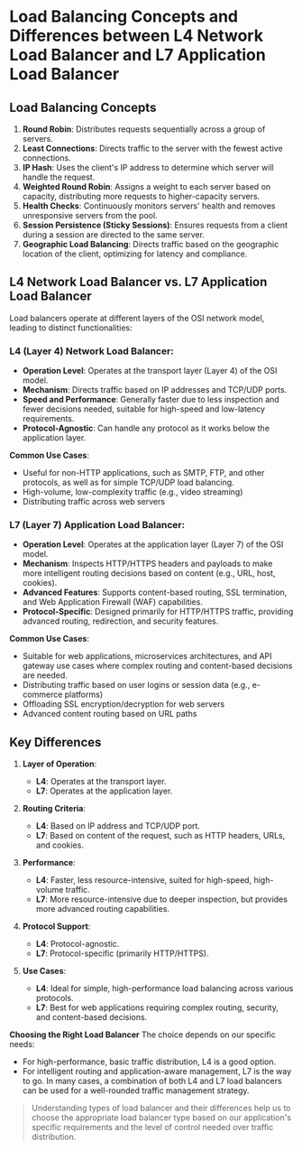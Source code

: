 # Load Balancing Concepts and Differences between L4 Network Load Balancer and L7 Application Load Balancer

## Load Balancing Concepts

1. **Round Robin**: Distributes requests sequentially across a group of servers.
2. **Least Connections**: Directs traffic to the server with the fewest active connections.
3. **IP Hash**: Uses the client's IP address to determine which server will handle the request.
4. **Weighted Round Robin**: Assigns a weight to each server based on capacity, distributing more requests to higher-capacity servers.
5. **Health Checks**: Continuously monitors servers' health and removes unresponsive servers from the pool.
6. **Session Persistence (Sticky Sessions)**: Ensures requests from a client during a session are directed to the same server.
7. **Geographic Load Balancing**: Directs traffic based on the geographic location of the client, optimizing for latency and compliance.

## L4 Network Load Balancer vs. L7 Application Load Balancer

Load balancers operate at different layers of the OSI network model, leading to distinct functionalities:

### L4 (Layer 4) Network Load Balancer:

- **Operation Level**: Operates at the transport layer (Layer 4) of the OSI model.
- **Mechanism**: Directs traffic based on IP addresses and TCP/UDP ports.
- **Speed and Performance**: Generally faster due to less inspection and fewer decisions needed, suitable for high-speed and low-latency requirements.
- **Protocol-Agnostic**: Can handle any protocol as it works below the application layer.

**Common Use Cases**:
- Useful for non-HTTP applications, such as SMTP, FTP, and other protocols, as well as for simple TCP/UDP load balancing.
- High-volume, low-complexity traffic (e.g., video streaming)
- Distributing traffic across web servers

### L7 (Layer 7) Application Load Balancer:

- **Operation Level**: Operates at the application layer (Layer 7) of the OSI model.
- **Mechanism**: Inspects HTTP/HTTPS headers and payloads to make more intelligent routing decisions based on content (e.g., URL, host, cookies).
- **Advanced Features**: Supports content-based routing, SSL termination, and Web Application Firewall (WAF) capabilities.
- **Protocol-Specific**: Designed primarily for HTTP/HTTPS traffic, providing advanced routing, redirection, and security features.

**Common Use Cases**: 
- Suitable for web applications, microservices architectures, and API gateway use cases where complex routing and content-based decisions are needed.
- Distributing traffic based on user logins or session data (e.g., e-commerce platforms)
- Offloading SSL encryption/decryption for web servers
- Advanced content routing based on URL paths

## Key Differences

1. **Layer of Operation**:
   - **L4**: Operates at the transport layer.
   - **L7**: Operates at the application layer.

2. **Routing Criteria**:
   - **L4**: Based on IP address and TCP/UDP port.
   - **L7**: Based on content of the request, such as HTTP headers, URLs, and cookies.

3. **Performance**:
   - **L4**: Faster, less resource-intensive, suited for high-speed, high-volume traffic.
   - **L7**: More resource-intensive due to deeper inspection, but provides more advanced routing capabilities.

4. **Protocol Support**:
   - **L4**: Protocol-agnostic.
   - **L7**: Protocol-specific (primarily HTTP/HTTPS).

5. **Use Cases**:
   - **L4**: Ideal for simple, high-performance load balancing across various protocols.
   - **L7**: Best for web applications requiring complex routing, security, and content-based decisions.

**Choosing the Right Load Balancer**
The choice depends on our specific needs:

- For high-performance, basic traffic distribution, L4 is a good option.
- For intelligent routing and application-aware management, L7 is the way to go.
In many cases, a combination of both L4 and L7 load balancers can be used for a well-rounded traffic management strategy.
> Understanding types of load balancer and their differences help us to choose the appropriate load balancer type based on our application's specific requirements and the level of control needed over traffic distribution.
